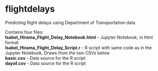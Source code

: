 # flightdelays
Predicting flight delays using Department of Transportation data

Contains four files:<br>
**Isabel_Hirama_Flight_Delay_Notebook.html** - Jupyter Notebook, in html format<br>
**Isabel_Hirama_Flight_Delay_Script.r** - R script with same code as in the Jupyter Notebook. Draws from the two CSVs below <br>
**basic.csv** - Data source for the R script <br>
**dayof.csv** - Data source for the R script
